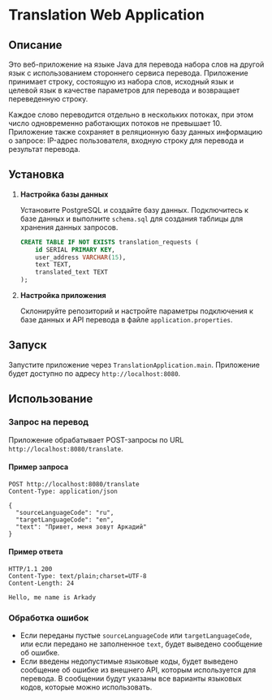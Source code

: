 # Translation Web Application

## Описание

Это веб-приложение на языке Java для перевода набора слов на другой язык с использованием стороннего сервиса перевода. Приложение принимает строку, состоящую из набора слов, исходный язык и целевой язык в качестве параметров для перевода и возвращает переведенную строку.

Каждое слово переводится отдельно в нескольких потоках, при этом число одновременно работающих потоков не превышает 10. Приложение также сохраняет в реляционную базу данных информацию о запросе: IP-адрес пользователя, входную строку для перевода и результат перевода.

## Установка

1. **Настройка базы данных**

   Установите PostgreSQL и создайте базу данных. Подключитесь к базе данных и выполните `schema.sql` для создания таблицы для хранения данных запросов.

   ```sql
   CREATE TABLE IF NOT EXISTS translation_requests (
       id SERIAL PRIMARY KEY,
       user_address VARCHAR(15),
       text TEXT,
       translated_text TEXT
   );
   ```

2. **Настройка приложения**

   Склонируйте репозиторий и настройте параметры подключения к базе данных и API перевода в файле `application.properties`.

## Запуск

Запустите приложение через `TranslationApplication.main`. Приложение будет доступно по адресу `http://localhost:8080`.

## Использование

### Запрос на перевод

Приложение обрабатывает POST-запросы по URL `http://localhost:8080/translate`.

#### Пример запроса

```http
POST http://localhost:8080/translate
Content-Type: application/json

{
  "sourceLanguageCode": "ru",
  "targetLanguageCode": "en",
  "text": "Привет, меня зовут Аркадий"
}
```

#### Пример ответа

```http
HTTP/1.1 200 
Content-Type: text/plain;charset=UTF-8
Content-Length: 24

Hello, me name is Arkady
```

### Обработка ошибок

- Если переданы пустые `sourceLanguageCode` или `targetLanguageCode`, или если передано не заполненное `text`, будет выведено сообщение об ошибке.
- Если введены недопустимые языковые коды, будет выведено сообщение об ошибке из внешнего API, которым используется для перевода. В сообщении будут указаны все варианты языковых кодов, которые можно использовать.
